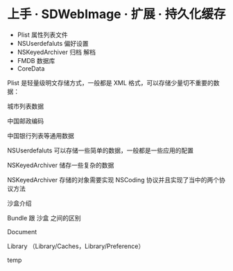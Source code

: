 # 上手 · SDWebImage · 扩展 · 持久化缓存

- Plist 属性列表文件
- NSUserdefaluts 偏好设置
- NSKeyedArchiver 归档 解档
- FMDB 数据库
- CoreData



Plist 是轻量级明文存储方式，一般都是 XML 格式，可以存储少量切不重要的数据：

城市列表数据

中国邮政编码

中国银行列表等通用数据



NSUserdefaluts 可以存储一些简单的数据，一般都是一些应用的配置

NSKeyedArchiver 储存一些复杂的数据 



NSKeyedArchiver 存储的对象需要实现 NSCoding 协议并且实现了当中的两个协议方法



沙盒介绍

Bundle 跟 沙盒 之间的区别



Document

Library （Library/Caches，Library/Preference）

temp



